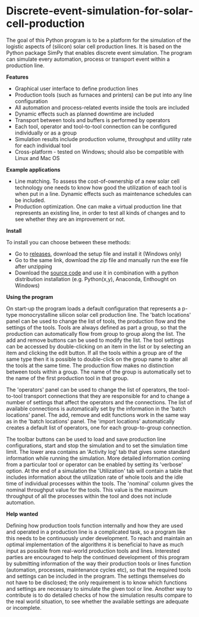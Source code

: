 Discrete-event-simulation-for-solar-cell-production
===================================================

The goal of this Python program is to be a platform for the simulation of the logistic aspects of (silicon) solar cell production lines. It is based on the Python package SimPy that enables discrete event simulation. The program can simulate every automation, process or transport event within a production line.

<b>Features</b>
- Graphical user interface to define production lines 
- Production tools (such as furnaces and printers) can be put into any line configuration
- All automation and process-related events inside the tools are included
- Dynamic effects such as planned downtime are included
- Transport between tools and buffers is performed by operators
- Each tool, operator and tool-to-tool connection can be configured individually or as a group
- Simulation results include production volume, throughput and utility rate for each individual tool
- Cross-platform - tested on Windows; should also be compatible with Linux and Mac OS

<b>Example applications</b>
- Line matching. To assess the cost-of-ownership of a new solar cell technology one needs to know how good the utilization of each tool is when put in a line. Dynamic effects such as maintenance schedules can be included.
- Production optimization. One can make a virtual production line that represents an existing line, in order to test all kinds of changes and to see whether they are an improvement or not.

<b>Install</b>

To install you can choose between these methods:
- Go to <a href="https://github.com/slierp/Discrete-event-simulation-for-solar-cell-production/releases">releases</a>, download the setup file and install it (Windows only)
- Go to the same link, download the zip file and manually run the exe file after unzipping
- Download the <a href="https://github.com/slierp/Discrete-event-simulation-for-solar-cell-production/archive/master.zip">source code</a> and use it in combination with a python distribution installation (e.g. Python(x,y), Anaconda, Enthought on Windows)

<b>Using the program</b>

On start-up the program loads a default configuration that represents a p-type monocrystalline silicon solar cell production line. The 'batch locations' panel can be used to change the list of tools, the production flow and the settings of the tools. Tools are always defined as part a group, so that the production can automatically flow from group to group along the list. The add and remove buttons can be used to modify the list. The tool settings can be accessed by double-clicking on an item in the list or by selecting an item and clicking the edit button. If all the tools within a group are of the same type then it is possible to double-click on the group name to alter all the tools at the same time. The production flow makes no distinction between tools within a group. The name of the group is automatically set to the name of the first production tool in that group.

The 'operators' panel can be used to change the list of operators, the tool-to-tool transport connections that they are responsible for and to change a number of settings that affect the operators and the connections. The list of available connections is automatically set by the information in the 'batch locations' panel. The add, remove and edit functions work in the same way as in the 'batch locations' panel. The 'import locations' automatically creates a default list of operators, one for each group-to-group connection.

The toolbar buttons can be used to load and save production line configurations, start and stop the simulation and to set the simulation time limit. The lower area contains an 'Activity log' tab that gives some standard information while running the simulation. More detailed information coming from a particular tool or operator can be enabled by setting its 'verbose' option. At the end of a simulation the 'Utilization' tab will contain a table that includes information about the utilization rate of whole tools and the idle time of individual processes within the tools. The 'nominal' column gives the nominal throughput value for the tools. This value is the maximum throughput of all the processes within the tool and does not include automation.

<b>Help wanted</b>

Defining how production tools function internally and how they are used and operated in a production line is a complicated task, so a program like this needs to be continuously under development. To reach and maintain an optimal implementation of the algorithms it is beneficial to have as much input as possible from real-world production tools and lines. Interested parties are encouraged to help the continued development of this program by submitting information of the way their production tools or lines function (automation, processes, maintenance cycles etc), so that the required tools and settings can be included in the program. The settings themselves do not have to be disclosed; the only requirement is to know which functions and settings are necessary to simulate the given tool or line. Another way to contribute is to do detailed checks of how the simulation results compare to the real world situation, to see whether the available settings are adequate or incomplete.